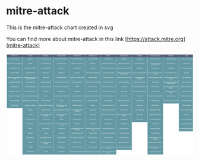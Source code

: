 # mitre-attack
This is the mitre-attack chart created in svg

You can find more about mitre-attack in this link
[https://attack.mitre.org](mitre-attack)


![alt mitre-attack](https://github.com/mac066/mitre-attack/blob/master/mitre.png?raw=true)
